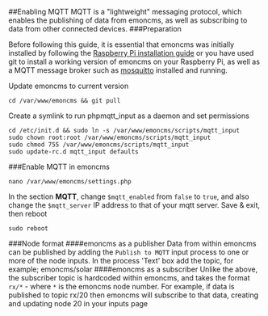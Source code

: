 ##Enabling MQTT
MQTT is a "lightweight" messaging protocol, which enables the publishing of data from emoncms, as well as subscribing to data from 
other connected devices.
###Preparation

Before following this guide, it is essential that emoncms was initially installed by following the [Raspberry Pi installation guide](readme.md) or you have used git to install a working version of emoncms on your Raspberry Pi, 
as well as a MQTT message broker such as [mosquitto](http://mosquitto.org/) installed and running.

Update emoncms to current version

    cd /var/www/emoncms && git pull

Create a symlink to run phpmqtt_input as a daemon and set permissions

    cd /etc/init.d && sudo ln -s /var/www/emoncms/scripts/mqtt_input
    sudo chown root:root /var/www/emoncms/scripts/mqtt_input
    sudo chmod 755 /var/www/emoncms/scripts/mqtt_input
    sudo update-rc.d mqtt_input defaults

###Enable MQTT in emoncms

    nano /var/www/emoncms/settings.php

In the section **MQTT**, change `$mqtt_enabled` from `false` to `true`, and also change the `$mqtt_server` IP address to that of your mqtt 
server.
Save & exit, then reboot

    sudo reboot

###Node format
####emoncms as a publisher
Data from within emoncms can be published by adding the `Publish to MQTT` input process to one or more of the node inputs.
In the process 'Text' box add the topic, for example; emoncms/solar
####emoncms as a subscriber
Unlike the above, the subscriber topic is hardcoded within emoncms, and takes the format `rx/*` - where `*` is the emoncms node number. For example, if data is published to topic rx/20 then emoncms will subscribe to that data, creating and updating node 20 in your inputs page
